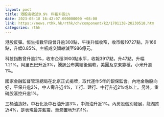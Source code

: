 ```yaml
---
layout: post
title: 港股高收近0.9%　科指升逾1%
date: 2023-05-18 16:42:07.000000000 +08:00
link: https://news.rthk.hk/rthk/ch/component/k2/1701138-20230518.htm
categories: rthk
---
```


港股反彈。恒生指數早段曾升逾300點，午後升幅收窄，收市報19727點，升166點，升幅0.85%。主板成交額縮減至986億元。

科技指數曾升逾2%，收市企穩3900點水平，收報3917點，升47點，升幅1.21%。阿里巴巴升近3%，騰訊公布業績後偏軟，美團及京東靠穩，小米升逾1%。

國家金融監督管理總局在北京正式揭牌，取代運作5年的銀保監會。內地金融股向好，平保升逾2%，中人壽升近4%，工行、建行、中行升近2%或以上。另外，重磅股滙控升逾1%。

三桶油造好。中石化及中石油升逾3%，中海油升近1%。內房股個別發展，龍湖跌近4%，是表現最差藍籌，華潤置地升約1%。
